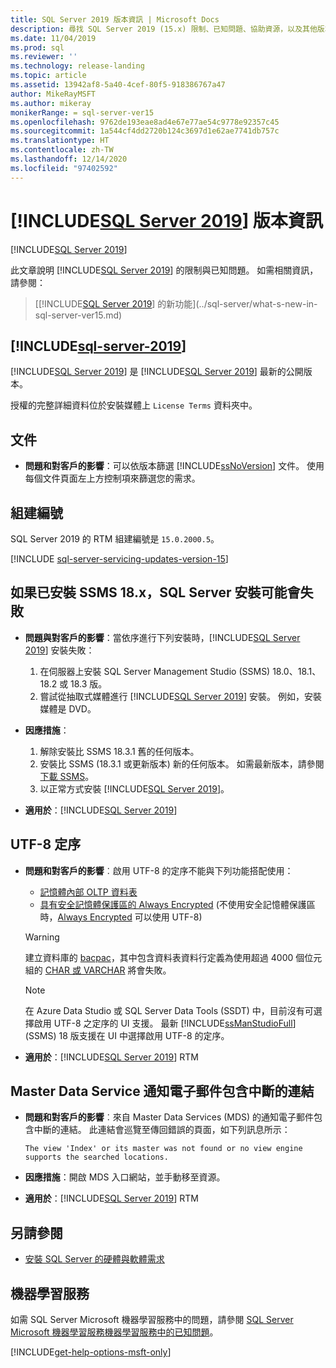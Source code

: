 ```yaml
---
title: SQL Server 2019 版本資訊 | Microsoft Docs
description: 尋找 SQL Server 2019 (15.x) 限制、已知問題、協助資源，以及其他版本資訊的相關資訊。
ms.date: 11/04/2019
ms.prod: sql
ms.reviewer: ''
ms.technology: release-landing
ms.topic: article
ms.assetid: 13942af8-5a40-4cef-80f5-918386767a47
author: MikeRayMSFT
ms.author: mikeray
monikerRange: = sql-server-ver15
ms.openlocfilehash: 9762de193eae8ad4e67e77ae54c9778e92357c45
ms.sourcegitcommit: 1a544cf4dd2720b124c3697d1e62ae7741db757c
ms.translationtype: HT
ms.contentlocale: zh-TW
ms.lasthandoff: 12/14/2020
ms.locfileid: "97402592"
---
```

# <a name="sql-server-2019-release-notes"></a>[!INCLUDE[SQL Server 2019](../includes/sssqlv15-md.md)] 版本資訊
[!INCLUDE[SQL Server 2019](../includes/applies-to-version/sqlserver2019.md)]

此文章說明 [!INCLUDE[SQL Server 2019](../includes/sssqlv15-md.md)] 的限制與已知問題。 如需相關資訊，請參閱：

> [[!INCLUDE[SQL Server 2019](../includes/sssqlv15-md.md)] 的新功能](../sql-server/what-s-new-in-sql-server-ver15.md)

## [!INCLUDE[sql-server-2019](../includes/sssqlv15-md.md)]

[!INCLUDE[SQL Server 2019](../includes/sssqlv15-md.md)] 是 [!INCLUDE[SQL Server 2019](../includes/ssnoversion-md.md)] 最新的公開版本。

授權的完整詳細資料位於安裝媒體上 `License Terms` 資料夾中。

## <a name="documentation"></a>文件

- **問題和對客戶的影響**：可以依版本篩選 [!INCLUDE[ssNoVersion](../includes/ssnoversion-md.md)] 文件。 使用每個文件頁面左上方控制項來篩選您的需求。

## <a name="build-number"></a>組建編號

SQL Server 2019 的 RTM 組建編號是 `15.0.2000.5`。

[!INCLUDE [sql-server-servicing-updates-version-15](../includes/sql-server-servicing-updates-version-15.md)]

## <a name="sql-server-installation-may-fail-if-ssms-18x-is-installed"></a>如果已安裝 SSMS 18.x，SQL Server 安裝可能會失敗

- **問題與對客戶的影響**：當依序進行下列安裝時，[!INCLUDE[SQL Server 2019](../includes/sssqlv15-md.md)] 安裝失敗：
  1. 在伺服器上安裝 SQL Server Management Studio (SSMS) 18.0、18.1、18.2 或 18.3 版。
  1. 嘗試從抽取式媒體進行 [!INCLUDE[SQL Server 2019](../includes/sssqlv15-md.md)] 安裝。 例如，安裝媒體是 DVD。

- **因應措施**：
  1. 解除安裝比 SSMS 18.3.1 舊的任何版本。
  1. 安裝比 SSMS (18.3.1 或更新版本) 新的任何版本。 如需最新版本，請參閱[下載 SSMS](../ssms/download-sql-server-management-studio-ssms.md)。
  1. 以正常方式安裝 [!INCLUDE[SQL Server 2019](../includes/sssqlv15-md.md)]。

- **適用於**：[!INCLUDE[SQL Server 2019](../includes/sssqlv15-md.md)]

## <a name="utf-8-collations"></a>UTF-8 定序

- **問題和對客戶的影響**︰啟用 UTF-8 的定序不能與下列功能搭配使用：
  - [記憶體內部 OLTP 資料表](../relational-databases/in-memory-oltp/introduction-to-memory-optimized-tables.md)
  - [具有安全記憶體保護區的 Always Encrypted](../relational-databases/security/encryption/always-encrypted-enclaves.md) (不使用安全記憶體保護區時，[Always Encrypted](../relational-databases/security/encryption/always-encrypted-database-engine.md) 可以使用 UTF-8)

  > [!WARNING]
  > 建立資料庫的 [bacpac](../relational-databases/data-tier-applications/data-tier-applications.md#bacpac)，其中包含資料表資料行定義為使用超過 4000 個位元組的 [CHAR 或 VARCHAR](../t-sql/data-types/char-and-varchar-transact-sql.md) 將會失敗。
  
  > [!NOTE]
  > 在 Azure Data Studio 或 SQL Server Data Tools (SSDT) 中，目前沒有可選擇啟用 UTF-8 之定序的 UI 支援。 最新 [!INCLUDE[ssManStudioFull](../includes/ssmanstudiofull-md.md)] (SSMS) 18 版支援在 UI 中選擇啟用 UTF-8 的定序。

- **適用於**：[!INCLUDE[SQL Server 2019](../includes/sssqlv15-md.md)] RTM

## <a name="master-data-service-notification-email-contains-broken-link"></a>Master Data Service 通知電子郵件包含中斷的連結

- **問題和對客戶的影響**︰來自 Master Data Services (MDS) 的通知電子郵件包含中斷的連結。 此連結會巡覽至傳回錯誤的頁面，如下列訊息所示：

   `The view 'Index' or its master was not found or no view engine supports the searched locations.`

- **因應措施**：開啟 MDS 入口網站，並手動移至資源。

- **適用於**：[!INCLUDE[SQL Server 2019](../includes/sssqlv15-md.md)] RTM

## <a name="see-also"></a>另請參閱

- [安裝 SQL Server 的硬體與軟體需求](../sql-server/install/hardware-and-software-requirements-for-installing-sql-server-ver15.md)

## <a name="machine-learning-services"></a>機器學習服務

如需 SQL Server Microsoft 機器學習服務中的問題，請參閱 [SQL Server Microsoft 機器學習服務機器學習服務中的已知問題](../machine-learning/troubleshooting/known-issues-for-sql-server-machine-learning-services.md)。

[!INCLUDE[get-help-options-msft-only](../includes/paragraph-content/get-help-options.md)]
